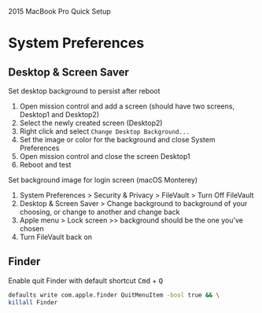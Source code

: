 2015 MacBook Pro Quick Setup

# System Preferences

## Desktop & Screen Saver

Set desktop background to persist after reboot

1. Open mission control and add a screen (should have two screens, Desktop1 and Desktop2)
2. Select the newly created screen (Desktop2)
3. Right click and select `Change Desktop Background...`
4. Set the image or color for the background and close System Preferences
5. Open mission control and close the screen Desktop1
6. Reboot and test

Set background image for login screen (macOS Monterey)

1. System Preferences > Security & Privacy > FileVault > Turn Off FileVault
2. Desktop & Screen Saver > Change background to background of your choosing, or change to another and change back
3. Apple menu > Lock screen >> background should be the one you've chosen
4. Turn FileVault back on

## Finder

Enable quit Finder with default shortcut
<kbd>Cmd</kbd> + <kbd>Q</kbd>
```sh
defaults write com.apple.finder QuitMenuItem -bool true && \
killall Finder
```
